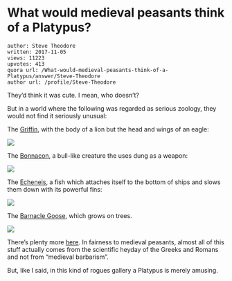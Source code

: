# What would medieval peasants think of a Platypus?

	author: Steve Theodore
	written: 2017-11-05
	views: 11223
	upvotes: 413
	quora url: /What-would-medieval-peasants-think-of-a-Platypus/answer/Steve-Theodore
	author url: /profile/Steve-Theodore


They’d think it was cute. I mean, who doesn’t?

But in a world where the following was regarded as serious zoology, they would not find it seriously unusual:

The [Griffin](http://bestiary.ca/beasts/beast151.htm), with the body of a lion but the head and wings of an eagle:

![](https://qph.fs.quoracdn.net/main-qimg-793f5e18e4b837ffe3fa91cd668f20cc-c)

The [Bonnacon](http://bestiary.ca/beasts/beast80.htm), a bull-like creature the uses dung as a weapon:

![](https://qph.fs.quoracdn.net/main-qimg-fff3713a9430cceb98d98dba275b06e7)

The [Echeneis](http://bestiary.ca/beasts/beast422.htm), a fish which attaches itself to the bottom of ships and slows them down with its powerful fins:

![](https://qph.fs.quoracdn.net/main-qimg-baa2159645266aac461bb4738dd58ae3-c)

The [Barnacle Goose](http://bestiary.ca/beasts/beast1195.htm), which grows on trees.

![](https://qph.fs.quoracdn.net/main-qimg-1e9c26a1b0a39951b3c7a0721c7e366e)

There’s plenty more [here](http://bestiary.ca/index.html). In fairness to medieval peasants, almost all of this stuff actually comes from the scientific heyday of the Greeks and Romans and not from “medieval barbarism”.

But, like I said, in this kind of rogues gallery a Platypus is merely amusing.

